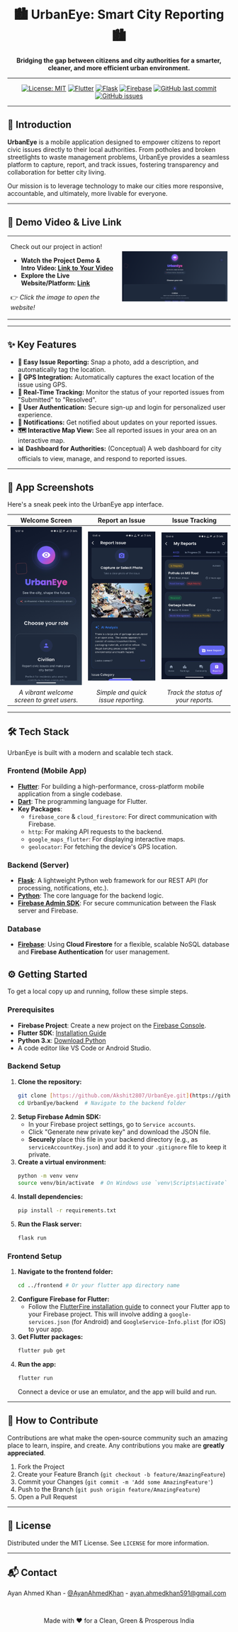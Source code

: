 <div align="center">

  <br />
  <br />

  <!-- You can add a logo here if you have one -->
  <!-- <img src="URL_TO_YOUR_LOGO" alt="UrbanEye Logo" width="200"/> -->

  # 🏙️ UrbanEye: Smart City Reporting 🏙️

  **Bridging the gap between citizens and city authorities for a smarter, cleaner, and more efficient urban environment.**

  ---

  <!-- Badges -->
  <p>
    <a href="#"><img alt="License: MIT" src="https://img.shields.io/badge/License-MIT-yellow.svg"/></a>
    <a href="#"><img alt="Flutter" src="https://img.shields.io/badge/Frontend-Flutter-blue.svg?logo=flutter"/></a>
    <a href="#"><img alt="Flask" src="https://img.shields.io/badge/Backend-Flask-black.svg?logo=flask"/></a>
    <a href="#"><img alt="Firebase" src="https://img.shields.io/badge/Database-Firebase-orange.svg?logo=firebase"/></a>
    <a href="#"><img alt="GitHub last commit" src="https://img.shields.io/github/last-commit/Akshit2807/UrbanEye.svg"/></a>
    <a href="#"><img alt="GitHub issues" src="https://img.shields.io/github/issues/Akshit2807/UrbanEye.svg"/></a>
  </p>
</div>

---

## 🚀 Introduction

**UrbanEye** is a mobile application designed to empower citizens to report civic issues directly to their local authorities. From potholes and broken streetlights to waste management problems, UrbanEye provides a seamless platform to capture, report, and track issues, fostering transparency and collaboration for better city living.

Our mission is to leverage technology to make our cities more responsive, accountable, and ultimately, more livable for everyone.

---

## 🎥 Demo Video & Live Link

<table>
<tr>
<td width="50%" valign="top">

Check out our project in action!

- **Watch the Project Demo & Intro Video:** [**Link to Your Video**](https://youtu.be/1qoraqzspt4)  
- **Explore the Live Website/Platform:** [**Link**](https://urban-eye-jfcf.vercel.app/)

👉 *Click the image to open the website!*

</td>
<td width="50%">

<a href="https://urban-eye-jfcf-3a9x5uwfu-akpahade55-9707s-projects.vercel.app/">
  <img src="https://github.com/Akshit2807/UrbanEye/blob/main/demo/UE-website.png?raw=true" width="100%"/>
</a>

</td>
</tr>
</table>



---

## ✨ Key Features

* **📸 Easy Issue Reporting:** Snap a photo, add a description, and automatically tag the location.
* **📍 GPS Integration:** Automatically captures the exact location of the issue using GPS.
* **🚦 Real-Time Tracking:** Monitor the status of your reported issues from "Submitted" to "Resolved".
* **👤 User Authentication:** Secure sign-up and login for personalized user experience.
* **💬 Notifications:** Get notified about updates on your reported issues.
* **🗺️ Interactive Map View:** See all reported issues in your area on an interactive map.
* **📊 Dashboard for Authorities:** (Conceptual) A web dashboard for city officials to view, manage, and respond to reported issues.

---

## 📱 App Screenshots

Here's a sneak peek into the UrbanEye app interface.

| Welcome Screen | Report an Issue | Issue Tracking |
| :---: | :---: | :---: |
| <a href="https://youtu.be/1qoraqzspt4" target="_blank"><img src="https://github.com/Akshit2807/UrbanEye/blob/main/demo/UE-demo-1.jpg" alt="Welcome Screen" width="250"></a> | <a href="https://youtu.be/1qoraqzspt4" target="_blank"><img src="https://github.com/Akshit2807/UrbanEye/blob/main/demo/UE-demo-3.jpg" alt="Report an Issue" width="250"></a> | <a href="https://youtu.be/1qoraqzspt4" target="_blank"><img src="https://github.com/Akshit2807/UrbanEye/blob/main/demo/UE-demo-2.jpg" alt="Issue Tracking" width="250"></a> |
| *A vibrant welcome screen to greet users.* | *Simple and quick issue reporting.* | *Track the status of your reports.* |



---

## 🛠️ Tech Stack

UrbanEye is built with a modern and scalable tech stack.

### **Frontend (Mobile App)**
* **[Flutter](https://flutter.dev/)**: For building a high-performance, cross-platform mobile application from a single codebase.
* **[Dart](https://dart.dev/)**: The programming language for Flutter.
* **Key Packages**:
    * `firebase_core` & `cloud_firestore`: For direct communication with Firebase.
    * `http`: For making API requests to the backend.
    * `google_maps_flutter`: For displaying interactive maps.
    * `geolocator`: For fetching the device's GPS location.

### **Backend (Server)**
* **[Flask](https://flask.palletsprojects.com/)**: A lightweight Python web framework for our REST API (for processing, notifications, etc.).
* **[Python](https://www.python.org/)**: The core language for the backend logic.
* **[Firebase Admin SDK](https://firebase.google.com/docs/admin/setup)**: For secure communication between the Flask server and Firebase.

### **Database**
* **[Firebase](https://firebase.google.com/)**: Using **Cloud Firestore** for a flexible, scalable NoSQL database and **Firebase Authentication** for user management.


## ⚙️ Getting Started

To get a local copy up and running, follow these simple steps.

### **Prerequisites**

* **Firebase Project**: Create a new project on the [Firebase Console](https://console.firebase.google.com/).
* **Flutter SDK**: [Installation Guide](https://flutter.dev/docs/get-started/install)
* **Python 3.x**: [Download Python](https://www.python.org/downloads/)
* A code editor like VS Code or Android Studio.

### **Backend Setup**

1.  **Clone the repository:**
    ```sh
    git clone [https://github.com/Akshit2807/UrbanEye.git](https://github.com/Akshit2807/UrbanEye.git)
    cd UrbanEye/backend  # Navigate to the backend folder
    ```
2.  **Setup Firebase Admin SDK:**
    * In your Firebase project settings, go to `Service accounts`.
    * Click "Generate new private key" and download the JSON file.
    * **Securely** place this file in your backend directory (e.g., as `serviceAccountKey.json`) and add it to your `.gitignore` file to keep it private.
3.  **Create a virtual environment:**
    ```sh
    python -m venv venv
    source venv/bin/activate  # On Windows use `venv\Scripts\activate`
    ```
4.  **Install dependencies:**
    ```sh
    pip install -r requirements.txt
    ```
5.  **Run the Flask server:**
    ```sh
    flask run
    ```

### **Frontend Setup**

1.  **Navigate to the frontend folder:**
    ```sh
    cd ../frontend # Or your flutter app directory name
    ```
2.  **Configure Firebase for Flutter:**
    * Follow the [FlutterFire installation guide](https://firebase.flutter.dev/docs/overview#installation) to connect your Flutter app to your Firebase project. This will involve adding a `google-services.json` (for Android) and `GoogleService-Info.plist` (for iOS) to your app.
3.  **Get Flutter packages:**
    ```sh
    flutter pub get
    ```
4.  **Run the app:**
    ```sh
    flutter run
    ```
    Connect a device or use an emulator, and the app will build and run.

---

## 🤝 How to Contribute

Contributions are what make the open-source community such an amazing place to learn, inspire, and create. Any contributions you make are **greatly appreciated**.

1.  Fork the Project
2.  Create your Feature Branch (`git checkout -b feature/AmazingFeature`)
3.  Commit your Changes (`git commit -m 'Add some AmazingFeature'`)
4.  Push to the Branch (`git push origin feature/AmazingFeature`)
5.  Open a Pull Request

---

## 📜 License

Distributed under the MIT License. See `LICENSE` for more information.

---

## 📬 Contact

Ayan Ahmed Khan - [@AyanAhmedKhan](https://www.linkedin.com/in/ayan-ahmed-khan-95978620a/) - ayan.ahmedkhan591@gmail.com



<div align="center">
  <br />
  <p>Made with ❤️ for a Clean, Green & Prosperous India</p>
</div>


